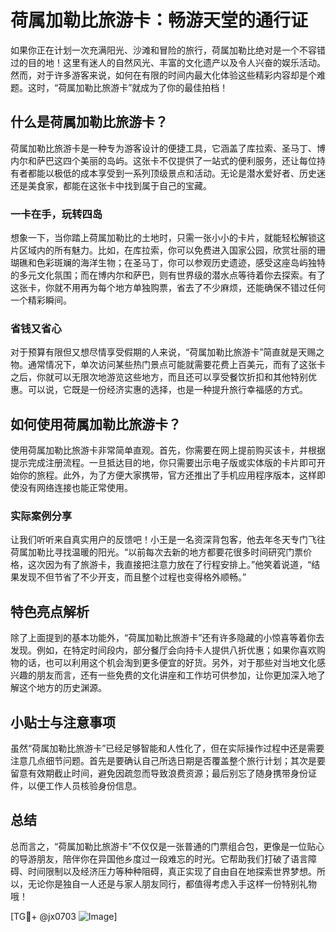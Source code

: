 # 荷属加勒比旅游卡：畅游天堂的通行证

如果你正在计划一次充满阳光、沙滩和冒险的旅行，荷属加勒比绝对是一个不容错过的目的地！这里有迷人的自然风光、丰富的文化遗产以及令人兴奋的娱乐活动。然而，对于许多游客来说，如何在有限的时间内最大化体验这些精彩内容却是个难题。这时，“荷属加勒比旅游卡”就成为了你的最佳拍档！

## 什么是荷属加勒比旅游卡？

荷属加勒比旅游卡是一种专为游客设计的便捷工具，它涵盖了库拉索、圣马丁、博内尔和萨巴这四个美丽的岛屿。这张卡不仅提供了一站式的便利服务，还让每位持有者都能以极低的成本享受到一系列顶级景点和活动。无论是潜水爱好者、历史迷还是美食家，都能在这张卡中找到属于自己的宝藏。

### 一卡在手，玩转四岛

想象一下，当你踏上荷属加勒比的土地时，只需一张小小的卡片，就能轻松解锁这片区域内的所有魅力。比如，在库拉索，你可以免费进入国家公园，欣赏壮丽的珊瑚礁和色彩斑斓的海洋生物；在圣马丁，你可以参观历史遗迹，感受这座岛屿独特的多元文化氛围；而在博内尔和萨巴，则有世界级的潜水点等待着你去探索。有了这张卡，你就不用再为每个地方单独购票，省去了不少麻烦，还能确保不错过任何一个精彩瞬间。

### 省钱又省心

对于预算有限但又想尽情享受假期的人来说，“荷属加勒比旅游卡”简直就是天赐之物。通常情况下，单次访问某些热门景点可能就需要花费上百美元，而有了这张卡之后，你就可以无限次地游览这些地方，而且还可以享受餐饮折扣和其他特别优惠。可以说，它既是一份经济实惠的选择，也是一种提升旅行幸福感的方式。

## 如何使用荷属加勒比旅游卡？

使用荷属加勒比旅游卡非常简单直观。首先，你需要在网上提前购买该卡，并根据提示完成注册流程。一旦抵达目的地，你只需要出示电子版或实体版的卡片即可开始你的旅程。此外，为了方便大家携带，官方还推出了手机应用程序版本，这样即使没有网络连接也能正常使用。

### 实际案例分享

让我们听听来自真实用户的反馈吧！小王是一名资深背包客，他去年冬天专门飞往荷属加勒比寻找温暖的阳光。“以前每次去新的地方都要花很多时间研究门票价格，这次因为有了旅游卡，我直接把注意力放在了行程安排上。”他笑着说道，“结果发现不但节省了不少开支，而且整个过程也变得格外顺畅。”

## 特色亮点解析

除了上面提到的基本功能外，“荷属加勒比旅游卡”还有许多隐藏的小惊喜等着你去发现。例如，在特定时间段内，部分餐厅会向持卡人提供八折优惠；如果你喜欢购物的话，也可以利用这个机会淘到更多便宜的好货。另外，对于那些对当地文化感兴趣的朋友而言，还有一些免费的文化讲座和工作坊可供参加，让你更加深入地了解这个地方的历史渊源。

## 小贴士与注意事项

虽然“荷属加勒比旅游卡”已经足够智能和人性化了，但在实际操作过程中还是需要注意几点细节问题。首先是要确认自己所选日期是否覆盖整个旅行计划；其次是要留意有效期截止时间，避免因疏忽而导致浪费资源；最后别忘了随身携带身份证件，以便工作人员核验身份信息。

## 总结

总而言之，“荷属加勒比旅游卡”不仅仅是一张普通的门票组合包，更像是一位贴心的导游朋友，陪伴你在异国他乡度过一段难忘的时光。它帮助我们打破了语言障碍、时间限制以及经济压力等种种阻碍，真正实现了自由自在地探索世界梦想。所以，无论你是独自一人还是与家人朋友同行，都值得考虑入手这样一份特别礼物哦！

[TG💪+ @jx0703 ![Image](https://github.com/user-attachments/assets/dbca1d08-cadb-493c-b0ec-ad6f7a83f270)]